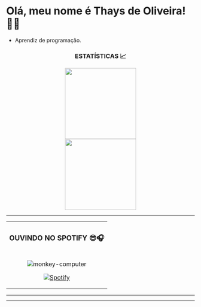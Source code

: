 ## <h1>Olá, meu nome é Thays de Oliveira! 🧑‍💻 </h1>
<ul>
 <li>Aprendiz de programação.</li>
</ul>
 <div align="center">
  <h3>ESTATÍSTICAS 📈</h3>
     <img align="center" height="190em" src="https://github-readme-stats.vercel.app/api?username=OSThays&show_icons=true&theme=react&include_all_commits=true&count_private=false"/&gt;
      <img align="center"height="190em" src="https://github-readme-stats.vercel.app/api/top-langs/?username=OSThays&layout=compact&langs_count=7&theme=react"/&gt;>

</div>
</div>

<div align="center">
   <img align="center" height="190em" src="https://github-readme-stats.vercel.app/api/top-langs/?username=USERNAME&layout=compact&langs_count=7&theme=react"/&gt;
    </div>
 <hr>
  <table>
  <tr>



 <th colspan="2"><h3>OUVINDO NO SPOTIFY 😎🎧</h3></th>
  </tr>
  <td align="center">
   
 ![monkey-computer](https://github.com/OSThays/OSThays/assets/160744526/aeeb1877-d602-4f4f-8926-e0fafff59ea8)
 
   
[![Spotify](https://spotify-github-profile.vercel.app/api/view?uid=thaysoliveira1347)](https://open.spotify.com/user/thaysoliveira1347)

  </td>
   </tr>
   </table>
   <hr>
</div>
<hr>   
 
